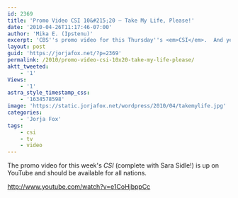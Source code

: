 ```yaml
---
id: 2369
title: 'Promo Video CSI 10&#215;20 — Take My Life, Please!'
date: '2010-04-26T11:17:46-07:00'
author: 'Mika E. (Ipstenu)'
excerpt: 'CBS''s promo video for this Thursday''s <em>CSI</em>.  And yes, Sara''s in there.'
layout: post
guid: 'https://jorjafox.net/?p=2369'
permalink: /2010/promo-video-csi-10x20-take-my-life-please/
aktt_tweeted:
    - '1'
Views:
    - '1'
astra_style_timestamp_css:
    - '1634578598'
image: 'https://static.jorjafox.net/wordpress/2010/04/takemylife.jpg'
categories:
    - 'Jorja Fox'
tags:
    - csi
    - tv
    - video
---
```


The promo video for this week's <em>CSI </em>(complete with Sara Sidle!) is up on YouTube and should be available for all nations.

http://www.youtube.com/watch?v=e1CoHjbppCc
